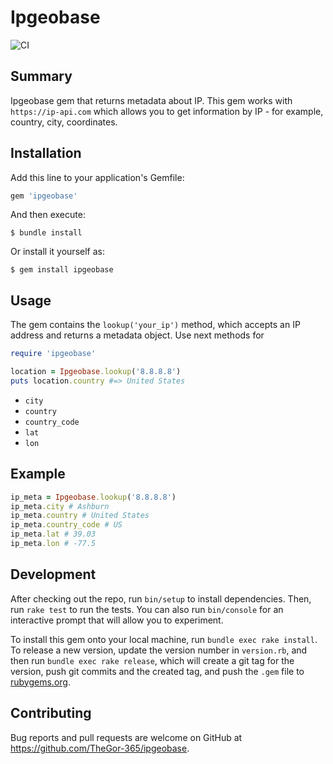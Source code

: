 # Ipgeobase

![CI](https://github.com/TheGor-365/Ipgeobase/actions/workflows/main.yml/badge.svg)


## Summary

Ipgeobase gem that returns metadata about IP. This gem works with `https://ip-api.com` which allows you to get information by IP - for example, country, city, coordinates.

## Installation

Add this line to your application's Gemfile:

```ruby
gem 'ipgeobase'
```

And then execute:

    $ bundle install

Or install it yourself as:

    $ gem install ipgeobase


## Usage

The gem contains the `lookup('your_ip')` method, which accepts an IP address and returns a metadata object. Use next methods for
```ruby
require 'ipgeobase'

location = Ipgeobase.lookup('8.8.8.8')
puts location.country #=> United States
```

* `city`
* `country`
* `country_code`
* `lat`
* `lon`

## Example

```ruby
ip_meta = Ipgeobase.lookup('8.8.8.8')
ip_meta.city # Ashburn
ip_meta.country # United States
ip_meta.country_code # US
ip_meta.lat # 39.03
ip_meta.lon # -77.5
```

## Development

After checking out the repo, run `bin/setup` to install dependencies. Then, run `rake test` to run the tests. You can also run `bin/console` for an interactive prompt that will allow you to experiment.

To install this gem onto your local machine, run `bundle exec rake install`. To release a new version, update the version number in `version.rb`, and then run `bundle exec rake release`, which will create a git tag for the version, push git commits and the created tag, and push the `.gem` file to [rubygems.org](https://rubygems.org).

## Contributing

Bug reports and pull requests are welcome on GitHub at https://github.com/TheGor-365/ipgeobase.
